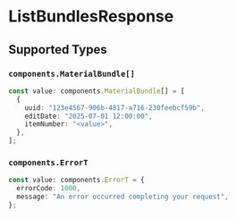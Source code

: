 # ListBundlesResponse


## Supported Types

### `components.MaterialBundle[]`

```typescript
const value: components.MaterialBundle[] = [
  {
    uuid: "123e4567-906b-4817-a716-230feebcf59b",
    editDate: "2025-07-01 12:00:00",
    itemNumber: "<value>",
  },
];
```

### `components.ErrorT`

```typescript
const value: components.ErrorT = {
  errorCode: 1000,
  message: "An error occurred completing your request",
};
```

